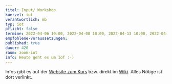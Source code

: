 ```yaml
---
titel: Input/ Workshop
kuerzel: iot
verantwortlich: mb
typ: iot
pflicht: false
termine: 2022-04-06 10:00, 2022-04-08 10:00, 2022-04-13 10:00, 2022-04-14 10:00, 2022-04-20 10:00, 2022-04-21 10:00, 2022-04-22 10:00, 2022-04-27 10:00, 2022-04-28 10:00, 2022-04-29 10:00, 2022-05-04 10:00, 2022-05-05 10:00, 2022-05-06 10:00
empfohlene-voraussetzungen: 
published: true
dauer: 420
raum: zoom-iot
info: Heute geht es um IoT :-)
---
```


Infos gibt es auf der [Website zum Kurs](https://moxd.io/iot2022) bzw. direkt im [Wiki](https://wiki.moxd.io/display/IOT2022/). Alles Nötige ist dort verlinkt.
